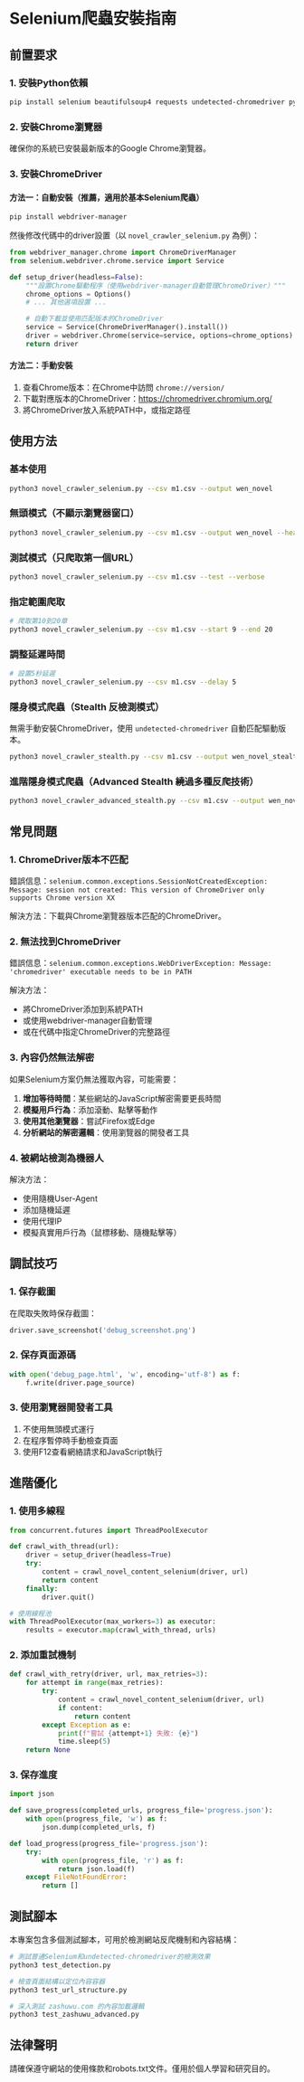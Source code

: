# Selenium爬蟲安裝指南

## 前置要求

### 1. 安裝Python依賴

```bash
pip install selenium beautifulsoup4 requests undetected-chromedriver pyautogui
```

### 2. 安裝Chrome瀏覽器

確保你的系統已安裝最新版本的Google Chrome瀏覽器。

### 3. 安裝ChromeDriver

#### 方法一：自動安裝（推薦，適用於基本Selenium爬蟲）

```bash
pip install webdriver-manager
```

然後修改代碼中的driver設置（以 `novel_crawler_selenium.py` 為例）：

```python
from webdriver_manager.chrome import ChromeDriverManager
from selenium.webdriver.chrome.service import Service

def setup_driver(headless=False):
    """設置Chrome驅動程序（使用webdriver-manager自動管理ChromeDriver）"""
    chrome_options = Options()
    # ... 其他選項設置 ...

    # 自動下載並使用匹配版本的ChromeDriver
    service = Service(ChromeDriverManager().install())
    driver = webdriver.Chrome(service=service, options=chrome_options)
    return driver
```

#### 方法二：手動安裝

1. 查看Chrome版本：在Chrome中訪問 `chrome://version/`
2. 下載對應版本的ChromeDriver：https://chromedriver.chromium.org/
3. 將ChromeDriver放入系統PATH中，或指定路徑

## 使用方法

### 基本使用

```bash
python3 novel_crawler_selenium.py --csv m1.csv --output wen_novel
```

### 無頭模式（不顯示瀏覽器窗口）

```bash
python3 novel_crawler_selenium.py --csv m1.csv --output wen_novel --headless
```

### 測試模式（只爬取第一個URL）

```bash
python3 novel_crawler_selenium.py --csv m1.csv --test --verbose
```

### 指定範圍爬取

```bash
# 爬取第10到20章
python3 novel_crawler_selenium.py --csv m1.csv --start 9 --end 20
```

### 調整延遲時間

```bash
# 設置5秒延遲
python3 novel_crawler_selenium.py --csv m1.csv --delay 5
```

### 隱身模式爬蟲（Stealth 反檢測模式）

無需手動安裝ChromeDriver，使用 `undetected-chromedriver` 自動匹配驅動版本。

```bash
python3 novel_crawler_stealth.py --csv m1.csv --output wen_novel_stealth --test --headless
```

### 進階隱身模式爬蟲（Advanced Stealth 繞過多種反爬技術）

```bash
python3 novel_crawler_advanced_stealth.py --csv m1.csv --output wen_novel_advanced --test
```

## 常見問題

### 1. ChromeDriver版本不匹配

錯誤信息：`selenium.common.exceptions.SessionNotCreatedException: Message: session not created: This version of ChromeDriver only supports Chrome version XX`

解決方法：下載與Chrome瀏覽器版本匹配的ChromeDriver。

### 2. 無法找到ChromeDriver

錯誤信息：`selenium.common.exceptions.WebDriverException: Message: 'chromedriver' executable needs to be in PATH`

解決方法：
- 將ChromeDriver添加到系統PATH
- 或使用webdriver-manager自動管理
- 或在代碼中指定ChromeDriver的完整路徑

### 3. 內容仍然無法解密

如果Selenium方案仍無法獲取內容，可能需要：

1. **增加等待時間**：某些網站的JavaScript解密需要更長時間
2. **模擬用戶行為**：添加滾動、點擊等動作
3. **使用其他瀏覽器**：嘗試Firefox或Edge
4. **分析網站的解密邏輯**：使用瀏覽器的開發者工具

### 4. 被網站檢測為機器人

解決方法：
- 使用隨機User-Agent
- 添加隨機延遲
- 使用代理IP
- 模擬真實用戶行為（鼠標移動、隨機點擊等）

## 調試技巧

### 1. 保存截圖

在爬取失敗時保存截圖：

```python
driver.save_screenshot('debug_screenshot.png')
```

### 2. 保存頁面源碼

```python
with open('debug_page.html', 'w', encoding='utf-8') as f:
    f.write(driver.page_source)
```

### 3. 使用瀏覽器開發者工具

1. 不使用無頭模式運行
2. 在程序暫停時手動檢查頁面
3. 使用F12查看網絡請求和JavaScript執行

## 進階優化

### 1. 使用多線程

```python
from concurrent.futures import ThreadPoolExecutor

def crawl_with_thread(url):
    driver = setup_driver(headless=True)
    try:
        content = crawl_novel_content_selenium(driver, url)
        return content
    finally:
        driver.quit()

# 使用線程池
with ThreadPoolExecutor(max_workers=3) as executor:
    results = executor.map(crawl_with_thread, urls)
```

### 2. 添加重試機制

```python
def crawl_with_retry(driver, url, max_retries=3):
    for attempt in range(max_retries):
        try:
            content = crawl_novel_content_selenium(driver, url)
            if content:
                return content
        except Exception as e:
            print(f"嘗試 {attempt+1} 失敗: {e}")
            time.sleep(5)
    return None
```

### 3. 保存進度

```python
import json

def save_progress(completed_urls, progress_file='progress.json'):
    with open(progress_file, 'w') as f:
        json.dump(completed_urls, f)

def load_progress(progress_file='progress.json'):
    try:
        with open(progress_file, 'r') as f:
            return json.load(f)
    except FileNotFoundError:
        return []
```

## 測試腳本

本專案包含多個測試腳本，可用於檢測網站反爬機制和內容結構：

```bash
# 測試普通Selenium和undetected-chromedriver的檢測效果
python3 test_detection.py

# 檢查頁面結構以定位內容容器
python3 test_url_structure.py

# 深入測試 zashuwu.com 的內容加載邏輯
python3 test_zashuwu_advanced.py
```

## 法律聲明

請確保遵守網站的使用條款和robots.txt文件。僅用於個人學習和研究目的。